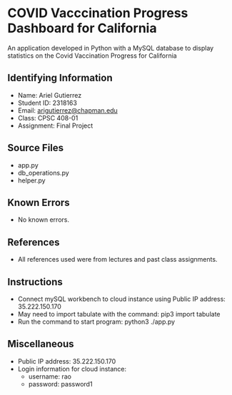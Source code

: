 # COVID Vacccination Progress Dashboard for California

An application developed in Python with a MySQL database to display statistics on the Covid Vaccination Progress for California

## Identifying Information
* Name: Ariel Gutierrez
* Student ID: 2318163
* Email: arigutierrez@chapman.edu
* Class: CPSC 408-01
* Assignment: Final Project

## Source Files
* app.py
* db_operations.py
* helper.py

## Known Errors
* No known errors.

## References
* All references used were from lectures and past class assignments.

## Instructions
* Connect mySQL workbench to cloud instance using Public IP address: 35.222.150.170
* May need to import tabulate with the command: pip3 import tabulate
* Run the command to start program: python3 ./app.py

## Miscellaneous
* Public IP address: 35.222.150.170
* Login information for cloud instance:
  * username: rao
  * password: password1
